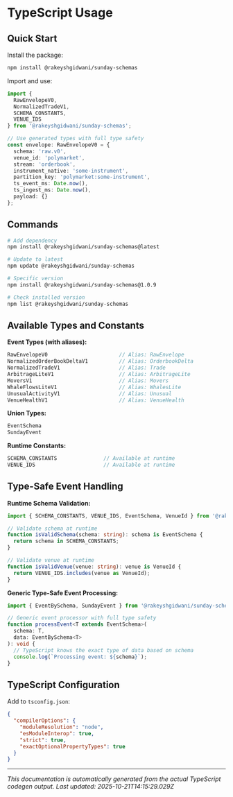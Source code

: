 # TypeScript Usage

## Quick Start

Install the package:
```bash
npm install @rakeyshgidwani/sunday-schemas
```

Import and use:
```typescript
import {
  RawEnvelopeV0,
  NormalizedTradeV1,
  SCHEMA_CONSTANTS,
  VENUE_IDS
} from '@rakeyshgidwani/sunday-schemas';

// Use generated types with full type safety
const envelope: RawEnvelopeV0 = {
  schema: 'raw.v0',
  venue_id: 'polymarket',
  stream: 'orderbook',
  instrument_native: 'some-instrument',
  partition_key: 'polymarket:some-instrument',
  ts_event_ms: Date.now(),
  ts_ingest_ms: Date.now(),
  payload: {}
};
```

## Commands

```bash
# Add dependency
npm install @rakeyshgidwani/sunday-schemas@latest

# Update to latest
npm update @rakeyshgidwani/sunday-schemas

# Specific version
npm install @rakeyshgidwani/sunday-schemas@1.0.9

# Check installed version
npm list @rakeyshgidwani/sunday-schemas
```

## Available Types and Constants

**Event Types (with aliases):**
```typescript
RawEnvelopeV0                       // Alias: RawEnvelope
NormalizedOrderBookDeltaV1          // Alias: OrderbookDelta
NormalizedTradeV1                   // Alias: Trade
ArbitrageLiteV1                     // Alias: ArbitrageLite
MoversV1                            // Alias: Movers
WhaleFlowsLiteV1                    // Alias: WhalesLite
UnusualActivityV1                   // Alias: Unusual
VenueHealthV1                       // Alias: VenueHealth
```

**Union Types:**
```typescript
EventSchema
SundayEvent
```

**Runtime Constants:**
```typescript
SCHEMA_CONSTANTS               // Available at runtime
VENUE_IDS                      // Available at runtime
```

## Type-Safe Event Handling

**Runtime Schema Validation:**
```typescript
import { SCHEMA_CONSTANTS, VENUE_IDS, EventSchema, VenueId } from '@rakeyshgidwani/sunday-schemas';

// Validate schema at runtime
function isValidSchema(schema: string): schema is EventSchema {
  return schema in SCHEMA_CONSTANTS;
}

// Validate venue at runtime
function isValidVenue(venue: string): venue is VenueId {
  return VENUE_IDS.includes(venue as VenueId);
}
```

**Generic Type-Safe Event Processing:**
```typescript
import { EventBySchema, SundayEvent } from '@rakeyshgidwani/sunday-schemas';

// Generic event processor with full type safety
function processEvent<T extends EventSchema>(
  schema: T,
  data: EventBySchema<T>
): void {
  // TypeScript knows the exact type of data based on schema
  console.log(`Processing event: ${schema}`);
}
```

## TypeScript Configuration

Add to `tsconfig.json`:
```json
{
  "compilerOptions": {
    "moduleResolution": "node",
    "esModuleInterop": true,
    "strict": true,
    "exactOptionalPropertyTypes": true
  }
}
```

---

*This documentation is automatically generated from the actual TypeScript codegen output.*
*Last updated: 2025-10-21T14:15:29.029Z*
